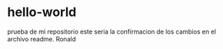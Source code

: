 # hello-world
prueba de mi repositorio
este seria la confirmacion de los cambios en el archivo readme.
Ronald
